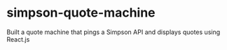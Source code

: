 # simpson-quote-machine
Built a quote machine that pings a Simpson API and displays quotes using React.js
